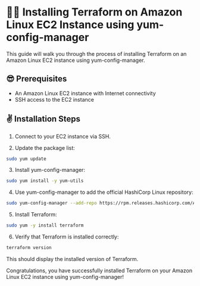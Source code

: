 # 👩‍💼 Installing Terraform on Amazon Linux EC2 Instance using yum-config-manager

This guide will walk you through the process of installing Terraform on an Amazon Linux EC2 instance using yum-config-manager.

## 😎 Prerequisites

- An Amazon Linux EC2 instance with Internet connectivity
- SSH access to the EC2 instance

## ✌ Installation Steps

1. Connect to your EC2 instance via SSH.

2. Update the package list:

```sh
sudo yum update
```

3. Install yum-config-manager:

```sh
sudo yum install -y yum-utils
```

4. Use yum-config-manager to add the official HashiCorp Linux repository:

```sh
sudo yum-config-manager --add-repo https://rpm.releases.hashicorp.com/AmazonLinux/hashicorp.repo
```

5. Install Terraform:

```sh
sudo yum -y install terraform
```

6. Verify that Terraform is installed correctly:

```sh
terraform version
```

This should display the installed version of Terraform.

Congratulations, you have successfully installed Terraform on your Amazon Linux EC2 instance using yum-config-manager!

